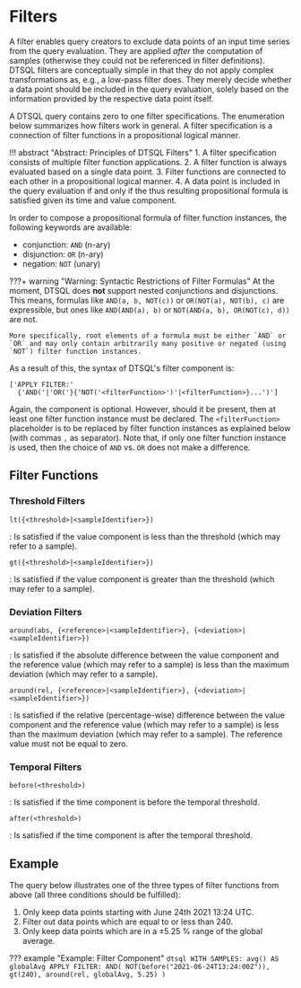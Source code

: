 # Filters

A filter enables query creators to exclude data points of an input time series from the query evaluation.
They are applied _after_ the computation of samples (otherwise they could not be referenced in filter definitions).
DTSQL filters are conceptually simple in that they do not apply complex transformations as, e.g., a low-pass filter does.
They merely decide whether a data point should be included in the query evaluation, solely based on the information provided by the respective data point itself.

A DTSQL query contains zero to one filter specifications.
The enumeration below summarizes how filters work in general.
A filter specification is a connection of filter functions in a propositional logical manner.

!!! abstract "Abstract: Principles of DTSQL Filters"
    1. A filter specification consists of multiple filter function applications.
    2. A filter function is always evaluated based on a single data point.
    3. Filter functions are connected to each other in a propositional logical manner.
    4. A data point is included in the query evaluation if and only if the thus resulting propositional formula is satisfied given its time and value component.

In order to compose a propositional formula of filter function instances, the following keywords are available:

* conjunction: `AND` (n-ary)
* disjunction: `OR` (n-ary)
* negation: `NOT` (unary)

???+ warning "Warning: Syntactic Restrictions of Filter Formulas"
    At the moment, DTSQL does **not** support nested conjunctions and disjunctions.
    This means, formulas like `AND(a, b, NOT(c))` or `OR(NOT(a), NOT(b), c)` are expressible, but ones like `AND(AND(a), b)` or `NOT(AND(a, b), OR(NOT(c), d))` are not.

    More specifically, root elements of a formula must be either `AND` or `OR` and may only contain arbitrarily many positive or negated (using `NOT`) filter function instances. 

As a result of this, the syntax of DTSQL's filter component is:

```dtsql
['APPLY FILTER:'
  {'AND('|'OR('}{'NOT('<filterFunction>')'|<filterFunction>}...')']
```

Again, the component is optional.
However, should it be present, then at least one filter function instance must be declared.
The `<filterFunction>` placeholder is to be replaced by filter function instances as explained below (with commas `,` as separator).
Note that, if only one filter function instance is used, then the choice of `AND` vs. `OR` does not make a difference.

## Filter Functions

### Threshold Filters

`lt({<threshold>|<sampleIdentifier>})`

:   Is satisfied if the value component is less than the threshold (which may refer to a sample).

`gt({<threshold>|<sampleIdentifier>})`

:   Is satisfied if the value component is greater than the threshold (which may refer to a sample).

### Deviation Filters

`around(abs, {<reference>|<sampleIdentifier>}, {<deviation>|<sampleIdentifier>})`

:   Is satisfied if the absolute difference between the value component and the reference value (which may refer to a sample) is less than the maximum deviation (which may refer to a sample).

`around(rel, {<reference>|<sampleIdentifier>}, {<deviation>|<sampleIdentifier>})`

:   Is satisfied if the relative (percentage-wise) difference between the value component and the reference value (which may refer to a sample) is less than the maximum deviation (which may refer to a sample). The reference value must not be equal to zero.

### Temporal Filters

`before(<threshold>)`

:   Is satisfied if the time component is before the temporal threshold.

`after(<threshold>)`

:   Is satisfied if the time component is after the temporal threshold.

## Example

The query below illustrates one of the three types of filter functions from above (all three conditions should be fulfilled):

1. Only keep data points starting with June 24th 2021 13:24 UTC.
2. Filter out data points which are equal to or less than 240.
3. Only keep data points which are in a ±5.25 % range of the global average.

??? example "Example: Filter Component"
    ```dtsql
    WITH SAMPLES:
      avg() AS globalAvg
    APPLY FILTER:
      AND(
           NOT(before("2021-06-24T13:24:00Z")),
           gt(240),
           around(rel, globalAvg, 5.25)
         )
    ```
